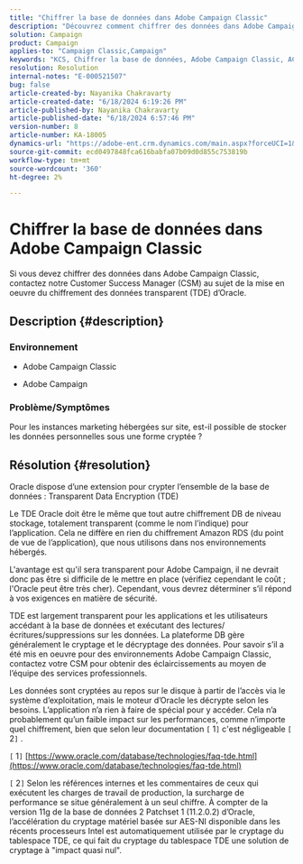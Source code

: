 ```yaml
---
title: "Chiffrer la base de données dans Adobe Campaign Classic"
description: "Découvrez comment chiffrer des données dans Adobe Campaign Classic. Utiliser le chiffrement des données transparent (TDE) d’Oracle."
solution: Campaign
product: Campaign
applies-to: "Campaign Classic,Campaign"
keywords: "KCS, Chiffrer la base de données, Adobe Campaign Classic, ACC, Adobe Campaign, FAQ, Oracle, Oracle TDE"
resolution: Resolution
internal-notes: "E-000521507"
bug: false
article-created-by: Nayanika Chakravarty
article-created-date: "6/18/2024 6:19:26 PM"
article-published-by: Nayanika Chakravarty
article-published-date: "6/18/2024 6:57:46 PM"
version-number: 8
article-number: KA-18005
dynamics-url: "https://adobe-ent.crm.dynamics.com/main.aspx?forceUCI=1&pagetype=entityrecord&etn=knowledgearticle&id=fe42b346-9f2d-ef11-840a-000d3a5b439f"
source-git-commit: ecd0497848fca616babfa07b09d0d855c753819b
workflow-type: tm+mt
source-wordcount: '360'
ht-degree: 2%

---
```


# Chiffrer la base de données dans Adobe Campaign Classic


Si vous devez chiffrer des données dans Adobe Campaign Classic, contactez notre Customer Success Manager (CSM) au sujet de la mise en oeuvre du chiffrement des données transparent (TDE) d’Oracle.

## Description {#description}


### <b>Environnement</b>

- Adobe Campaign Classic


- Adobe Campaign




### <b>Problème/Symptômes</b>

Pour les instances marketing hébergées sur site, est-il possible de stocker les données personnelles sous une forme cryptée ?


## Résolution {#resolution}


Oracle dispose d’une extension pour crypter l’ensemble de la base de données : Transparent Data Encryption (TDE)

Le TDE Oracle doit être le même que tout autre chiffrement DB de niveau stockage, totalement transparent (comme le nom l’indique) pour l’application. Cela ne diffère en rien du chiffrement Amazon RDS (du point de vue de l’application), que nous utilisons dans nos environnements hébergés.

L&#39;avantage est qu&#39;il sera transparent pour Adobe Campaign, il ne devrait donc pas être si difficile de le mettre en place (vérifiez cependant le coût ; l&#39;Oracle peut être très cher). Cependant, vous devrez déterminer s’il répond à vos exigences en matière de sécurité.

TDE est largement transparent pour les applications et les utilisateurs accédant à la base de données et exécutant des lectures/écritures/suppressions sur les données. La plateforme DB gère généralement le cryptage et le décryptage des données. Pour savoir s’il a été mis en oeuvre pour des environnements Adobe Campaign Classic, contactez votre CSM pour obtenir des éclaircissements au moyen de l’équipe des services professionnels.

Les données sont cryptées au repos sur le disque à partir de l’accès via le système d’exploitation, mais le moteur d’Oracle les décrypte selon les besoins. L’application n’a rien à faire de spécial pour y accéder. Cela n’a probablement qu’un faible impact sur les performances, comme n’importe quel chiffrement, bien que selon leur documentation `[` 1`]`  c&#39;est négligeable `[` 2`]` .

`[` 1`]`  [https://www.oracle.com/database/technologies/faq-tde.html](https://www.oracle.com/database/technologies/faq-tde.html)

`[` 2`]`  Selon les références internes et les commentaires de ceux qui exécutent les charges de travail de production, la surcharge de performance se situe généralement à un seul chiffre. À compter de la version 11g de la base de données 2 Patchset 1 (11.2.0.2) d’Oracle, l’accélération du cryptage matériel basée sur AES-NI disponible dans les récents processeurs Intel est automatiquement utilisée par le cryptage du tablespace TDE, ce qui fait du cryptage du tablespace TDE une solution de cryptage à &quot;impact quasi nul&quot;.
